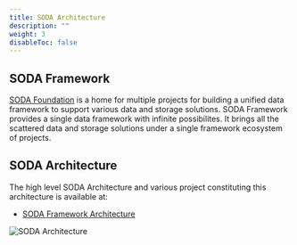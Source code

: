 ```yaml
---
title: SODA Architecture
description: ""
weight: 3
disableToc: false
---
```


## SODA Framework
[SODA Foundation](https://sodafoundation.io) is a home for multiple projects for building a unified data framework to support various data and storage solutions. SODA Framework provides a single data framework with infinite possibilites. It brings all the scattered data and storage solutions under a single framework ecosystem of projects.

## SODA Architecture
The high level SODA Architecture and various project constituting this architecture is available at:
- [SODA Framework Architecture](https://github.com/sodafoundation/design-specs/blob/master/SODAFrameworkAndSODAProjects.md)

![SODA Architecture](soda-architecture.jpg)

